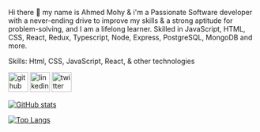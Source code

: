 Hi there 👋
my name is Ahmed Mohy & i'm a Passionate Software developer with a never-ending drive to improve my skills & a strong aptitude for problem-solving, and I am a lifelong learner.
Skilled in JavaScript, HTML, CSS, React, Redux, Typescript, Node, Express, PostgreSQL, MongoDB and more.

Skills: Html, CSS, JavaScript, React, & other technologies

[<img src='https://cdn.jsdelivr.net/npm/simple-icons@3.0.1/icons/github.svg' alt='github' height='40'>](https://github.com/MohyDev)     [<img src='https://cdn.jsdelivr.net/npm/simple-icons@3.0.1/icons/linkedin.svg' alt='linkedin' height='40'>](https://www.linkedin.com/in/MohyDev/)     [<img src='https://cdn.jsdelivr.net/npm/simple-icons@3.0.1/icons/twitter.svg' alt='twitter' height='40'>](https://twitter.com/MohyDev)  

[![GitHub stats](https://github-readme-stats.vercel.app/api?username=MohyDev)](https://github.com/anuraghazra/github-readme-stats)

[![Top Langs](https://github-readme-stats.vercel.app/api/top-langs/?username=anuraghazra)](https://github.com/anuraghazra/github-readme-stats)


























<!--
**MohyDev/MohyDev** is a ✨ _special_ ✨ repository because its `README.md` (this file) appears on your GitHub profile.

Here are some ideas to get you started:

- 🔭 I’m currently working on ...
- 🌱 I’m currently learning ...
- 👯 I’m looking to collaborate on ...
- 🤔 I’m looking for help with ...
- 💬 Ask me about ...
- 📫 How to reach me: ...
- 😄 Pronouns: ...
- ⚡ Fun fact: ...
-->
